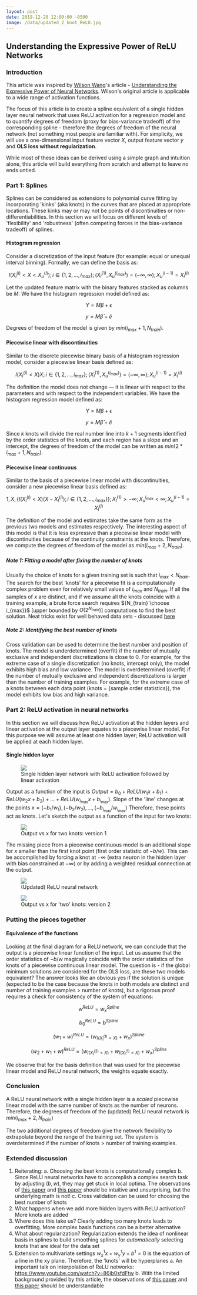 ```yaml
---
layout: post
date: 2019-12-28 12:00:00 -0500
image: /data/updated_2_knot_ReLU.jpg
---
```


## Understanding the Expressive Power of ReLU Networks

### Introduction

This article was inspired by [Wilson Wang](https://wilson-wang.medium.com/)'s article - [Understanding the Expressive Power of Neural Networks](https://towardsdatascience.com/understanding-the-expressive-power-of-neural-networks-d4918c9e98da). Wilson's original article is applicable to a wide range of activation functions.

The focus of this article is to create a spline equivalent of a single hidden layer neural network that uses ReLU activation for a regression model and to quantify degrees of freedom (proxy for bias-variance tradeoff) of the corresponding spline - therefore the degrees of freedom of the neural network (not something most people are familiar with). For simplicity, we will use a one-dimensional input feature vector $X$, output feature vector $y$ and **OLS loss without regularization**.

While most of these ideas can be derived using a simple graph and intuition alone, this article will build everything from scratch and attempt to leave no ends untied.

### Part 1: Splines

Splines can be considered as extensions to polynomial curve fitting by incorporating 'kinks' (aka knots) in the curves that are placed at appropriate locations. These kinks may or may not be points of discontinuities or non-differentiabilities. In this section we will focus on different levels of 'flexibility' and 'robustness' (often competing forces in the bias-variance tradeoff) of splines.

#### Histogram regression

Consider a discretization of the input feature (for example: equal or unequal interval binning). Formally, we can define the basis as:

$$I(X_l^{(i)}<X<X_u^{(i)}); i \in \{1, 2, ..., i_{max}\}; (X_l^{(1)}, X_u^{(i_{max})})=(-\infty, \infty); X_u^{(i-1)}=X_l^{(i)} \tag{Basis vector of histogram regression spanning the whole range of x}$$

Let the updated feature matrix with the binary features stacked as columns be $M$. We have the histogram regression model defined as:

$$Y=M\beta + \epsilon \tag{Histogram regression model}$$

$$y=M\hat{\beta} + \hat{e} \tag{Histogram regression sample estimates}$$

Degrees of freedom of the model is given by $min(i_{max}+1, N_{train})$.

#### Piecewise linear with discontinuities

Similar to the discrete piecewise binary basis of a histogram regression model, consider a piecewise linear basis defined as:

$$I(X_l^{(i)}<X)X; i \in \{1, 2, ..., i_{max}\}; (X_l^{(1)}, X_u^{(i_{max})})=(-\infty, \infty); X_u^{(i-1)}=X_l^{(i)} \tag{Basis vector of piecewise linear regression (with discontinuities) spanning the whole range of x}$$

The definition the model does not change — it is linear with respect to the parameters and with respect to the independent variables. We have the histogram regression model defined as:

$$Y=M\beta + \epsilon \tag{Piecewise linear model with discontinuities}$$

$$y=M\hat\beta + \hat{e} \tag{Piecewise linear model with discontinuities — sample estimates}$$

Since $k$ knots will divide the real number line into $k+1$ segments identified by the order statistics of the knots, and each region has a slope and an intercept, the degrees of freedom of the model can be written as $min(2*i_{max}+1, N_{train})$.

#### Piecewise linear continuous
Similar to the basis of a piecewise linear model with discontinuities, consider a new piecewise linear basis defined as:

$$1, X, \left\{I(X_l^{(i)}<X)(X-X_l^{(i)}); i \in \{1, 2, ..., i_{max}\}\right\}; X_l^{(1)}>-\infty; X_u^{i_{max}}<\infty; X_u^{(i-1)}=X_l^{(i)} \tag{Basis vector of piecewise linear regression (continuous) spanning the whole range of x}$$

The definition of the model and estimates take the same form as the previous two models and estimates respectively. The interesting aspect of this model is that it is less expressive than a piecewise linear model with discontinuities because of the continuity constraints at the knots. Therefore, we compute the degrees of freedom of the model as $min(i_{max}+2, N_{train})$.

##### Note 1: Fitting a model after fixing the number of knots

Usually the choice of knots for a given training set is such that $i_{max} < N_{train}$. The search for the best 'knots' for a piecewise fit is a computationally complex problem even for relatively small values of $i_{max}$ and $N_{train}$. If all the samples of $x$ are distinct, and if we assume all the knots coincide with a training example, a brute force search requires ${N_{train} \choose i_{max}}$ [upper bounded by $O(2^{N_{train}})$] computations to find the best solution. Neat tricks exist for well behaved data sets - discussed [here](https://mathoverflow.net/questions/45770/optimal-knot-placement-for-fitting-piecewise-continuous-linear-functions-to-a-no)

##### Note 2: Identifying the best number of knots

Cross validation can be used to determine the best number and position of knots. The model is underdetermined (overfit) if the number of mutually exclusive and independent discretizations is close to 0. For example, for the extreme case of a single discretization (no knots, intercept only), the model exhibits high bias and low variance. The model is overdetermined (overfit) if the number of mutually exclusive and independent discretizations is larger than the number of training examples. For example, for the extreme case of a knots between each data point (knots = {sample order statistics}), the model exhibits low bias and high variance.

### Part 2: ReLU activation in neural networks

In this section we will discuss how ReLU activation at the hidden layers and linear activation at the output layer equates to a piecewise linear model. For this purpose we will assume at least one hidden layer; ReLU activation will be applied at each hidden layer.

#### Single hidden layer

<figure>
  <img src="../../../data/single_hidden_layer_NN.jpg">
  <figcaption>Single hidden layer network with ReLU activation followed by linear activation</figcaption>
</figure>

Output as a function of the input is $Output=b_0+ReLU(w_1x+b_1)+ReLU(w_2x+b_2)+...+ReLU(w_{i_{max}}x+b_{i_{max}})$. Slope of the 'line' changes at the points $x = (-b_1/w_1), (-b_2/w_2), ..., (-b_{i_{max}}/w_{i_{max}})$ Therefore, these points act as knots. Let's sketch the output as a function of the input for two knots:

<figure>
  <img src="../../../data/2_knot_ReLU.jpg">
  <figcaption>Output vs x for two knots: version 1</figcaption>
</figure>

The missing piece from a piecewise continuous model is an additional slope for $x$ smaller than the first knot point (first order statistic of $-b/w$). This can be accomplished by forcing a knot at $-\infty$ (extra neuron in the hidden layer with bias constrained at $-\infty$) or by adding a weighted residual connection at the output.

<figure>
  <img src="../../../data/updated_single_hidden_layer_NN.jpg">
  <figcaption>(Updated) ReLU neural network</figcaption>
</figure>

<figure>
  <img src="../../../data/updated_2_knot_ReLU.jpg">
  <figcaption>Output vs x for 'two' knots: version 2</figcaption>
</figure>

### Putting the pieces together

#### Equivalence of the functions

Looking at the final diagram for a ReLU network, we can conclude that the output is a piecewise linear function of the input. Let us assume that the order statistics of $-b/w$ magically coincide with the order statistics of the knots of a piecewise continuous linear model. The question is - if the global minimum solutions are considered for the OLS loss, are these two models equivalent? The answer looks like an obvious yes if the solution is unique (expected to be the case because the knots in both models are distinct and number of training examples > number of knots), but a rigorous proof requires a check for consistency of the system of equations:

$$w^{ReLU}=w_x^{Spline}$$

$$b_0^{ReLU}=b^{Spline}$$

$$(w_1+w)^{ReLU}=(w_{I(X_l^{(1)} < X)}+w_x)^{Spline}$$

$$(w_2+w_1+w)^{ReLU}=(w_{I(X_l^{(2)} < X)} + w_{I(X_l^{(1)} < X)}+w_x)^{Spline}$$

We observe that for the basis definition that was used for the piecewise linear model and ReLU neural network, the weights equate exactly.

### Conclusion

A ReLU neural network with a single hidden layer is a *scaled* piecewise linear model with the same number of knots as the number of neurons. Therefore, the degrees of freedom of the (updated) ReLU neural network is $min(i_{max}+2, N_{train})$

The two additional degrees of freedom give the network flexibility to extrapolate beyond the range of the training set. The system is overdetermined if the number of knots > number of training examples.

### Extended discussion

1. Reiterating:
a. Choosing the best knots is computationally complex
b. Since ReLU neural networks have to accomplish a complex search task by adjusting $(b,w)$, they may get stuck in local optima. The observations of [this paper](https://arxiv.org/abs/1712.08968) and [this paper](https://arxiv.org/pdf/2006.05900.pdf) should be intuitive and unsurprising, but the underlying math is not!
c. Cross validation can be used for choosing the best number of knots
2. What happens when we add more hidden layers with ReLU activation?
More knots are added
3. Where does this take us?
Clearly adding too many knots leads to overfitting. More complex basis functions can be a better alternative
4. What about regularization?
Regularization extends the idea of nonlinear basis in splines to build smoothing splines for *automatically* selecting knots that are ideal for the data set
5. Extension to multivariate settings
$w^1_x x+w^1_y y+b^1=0$ is the equation of a line in the xy plane. Therefore, the 'knots' will be hyperplanes
a. An important talk on interpolation of ReLU networks: https://www.youtube.com/watch?v=86ib0sfdFtw
b. With the limited background provided by this article, the observations of [this paper](https://arxiv.org/pdf/2110.09485.pdf) and [this paper](https://proceedings.mlr.press/v80/balestriero18b/balestriero18b.pdf) should be understandable
